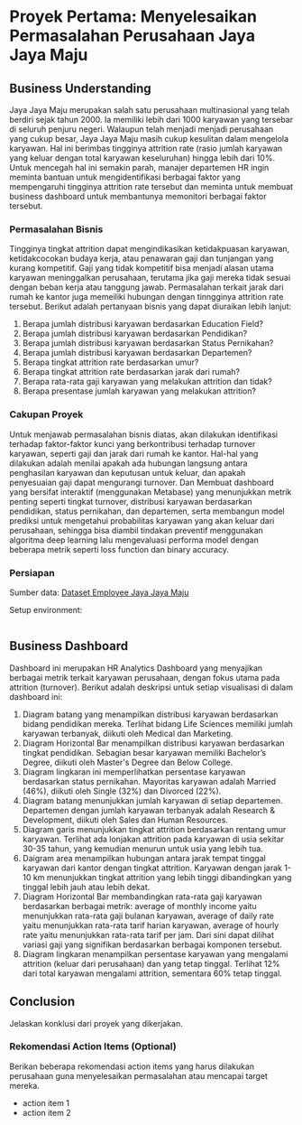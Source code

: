 # Proyek Pertama: Menyelesaikan Permasalahan Perusahaan Jaya Jaya Maju

## Business Understanding

Jaya Jaya Maju merupakan salah satu perusahaan multinasional yang telah berdiri sejak tahun 2000. Ia memiliki lebih dari 1000 karyawan yang tersebar di seluruh penjuru negeri. 
Walaupun telah menjadi menjadi perusahaan yang cukup besar, Jaya Jaya Maju masih cukup kesulitan dalam mengelola karyawan. Hal ini berimbas tingginya attrition rate (rasio jumlah karyawan yang keluar dengan total karyawan keseluruhan) hingga lebih dari 10%.
Untuk mencegah hal ini semakin parah, manajer departemen HR ingin meminta bantuan untuk mengidentifikasi berbagai faktor yang mempengaruhi tingginya attrition rate tersebut dan meminta untuk membuat business dashboard untuk membantunya memonitori berbagai faktor tersebut.

### Permasalahan Bisnis

Tingginya tingkat attrition dapat mengindikasikan ketidakpuasan karyawan, ketidakcocokan budaya kerja, atau penawaran gaji dan tunjangan yang kurang kompetitif. Gaji yang tidak kompetitif bisa menjadi alasan utama karyawan meninggalkan perusahaan, terutama jika gaji mereka tidak sesuai dengan beban kerja atau tanggung jawab. Permasalahan terkait jarak dari rumah ke kantor juga memeiliki hubungan dengan tinngginya attrition rate tersebut. Berikut adalah pertanyaan bisnis yang dapat diuraikan lebih lanjut:

1. Berapa jumlah distribusi karyawan berdasarkan Education Field?
2. Berapa jumlah distribusi karyawan berdasarkan Pendidikan?
3. Berapa jumlah distribusi karyawan berdasarkan Status Pernikahan?
4. Berapa jumlah distribusi karyawan berdasarkan Departemen?
5. Berapa tingkat attrition rate berdasarkan umur?
6. Berapa tingkat attrition rate berdasarkan jarak dari rumah?
7. Berapa rata-rata gaji karyawan yang melakukan attrition dan tidak?
8. Berapa presentase jumlah karyawan yang melakukan attrition?

### Cakupan Proyek

Untuk menjawab permasalahan bisnis diatas, akan dilakukan identifikasi terhadap faktor-faktor kunci yang berkontribusi terhadap turnover karyawan, seperti gaji dan jarak dari rumah ke kantor. Hal-hal yang dilakukan adalah menilai apakah ada hubungan langsung antara penghasilan karyawan dan keputusan untuk keluar, dan apakah penyesuaian gaji dapat mengurangi turnover. Dan Membuat dashboard yang bersifat interaktif (menggunakan Metabase) yang menunjukkan metrik penting seperti tingkat turnover, distribusi karyawan berdasarkan pendidikan, status pernikahan, dan departemen, serta membangun model prediksi untuk mengetahui probabilitas karyawan yang akan keluar dari perusahaan, sehingga bisa diambil tindakan preventif menggunakan algoritma deep learning lalu mengevaluasi performa model dengan beberapa metrik seperti loss function dan binary accuracy.

### Persiapan

Sumber data: <a href="https://github.com/dicodingacademy/dicoding_dataset/tree/main/employee">Dataset Employee Jaya Jaya Maju</a>

Setup environment:

```

```

## Business Dashboard

Dashboard ini merupakan HR Analytics Dashboard yang menyajikan berbagai metrik terkait karyawan perusahaan, dengan fokus utama pada attrition (turnover). Berikut adalah deskripsi untuk setiap visualisasi di dalam dashboard ini:

1. Diagram batang yang menampilkan distribusi karyawan berdasarkan bidang pendidikan mereka. Terlihat bidang Life Sciences memiliki jumlah karyawan terbanyak, diikuti oleh Medical dan Marketing.
2. Diagram Horizontal Bar menampilkan distribusi karyawan berdasarkan tingkat pendidikan. Sebagian besar karyawan memiliki Bachelor’s Degree, diikuti oleh Master's Degree dan Below College.
3. Diagram lingkaran ini memperlihatkan persentase karyawan berdasarkan status pernikahan. Mayoritas karyawan adalah Married (46%), diikuti oleh Single (32%) dan Divorced (22%).
4. Diagram batang menunjukkan jumlah karyawan di setiap departemen. Departemen dengan jumlah karyawan terbanyak adalah Research & Development, diikuti oleh Sales dan Human Resources.
5. Diagram garis menunjukkan tingkat attrition berdasarkan rentang umur karyawan. Terlihat ada lonjakan attrition pada karyawan di usia sekitar 30-35 tahun, yang kemudian menurun untuk usia yang lebih tua.
6. Daigram area menampilkan hubungan antara jarak tempat tinggal karyawan dari kantor dengan tingkat attrition. Karyawan dengan jarak 1-10 km menunjukkan tingkat attrition yang lebih tinggi dibandingkan yang tinggal lebih jauh atau lebih dekat.
7. Diagram Horizontal Bar membandingkan rata-rata gaji karyawan berdasarkan berbagai metrik:
average of monthly income yaitu menunjukkan rata-rata gaji bulanan karyawan,
average of daily rate yaitu menunjukkan rata-rata tarif harian karyawan,
average of hourly rate yaitu menunjukkan rata-rata tarif per jam.
Dari sini dapat dilihat variasi gaji yang signifikan berdasarkan berbagai komponen tersebut.
8. Diagram lingkaran menampilkan persentase karyawan yang mengalami attrition (keluar dari perusahaan) dan yang tetap tinggal. Terlihat 12% dari total karyawan mengalami attrition, sementara 60% tetap tinggal.

## Conclusion

Jelaskan konklusi dari proyek yang dikerjakan.

### Rekomendasi Action Items (Optional)

Berikan beberapa rekomendasi action items yang harus dilakukan perusahaan guna menyelesaikan permasalahan atau mencapai target mereka.

- action item 1
- action item 2
